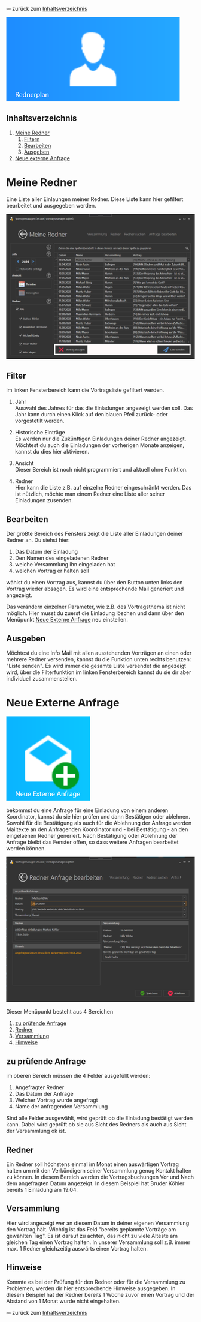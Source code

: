⇦ zurück zum [Inhaltsverzeichnis](README.md)

![Icon](./../images/menu_icon_04.png)

## Inhaltsverzeichnis
1. [Meine Redner](#meine-redner)
    1. [Filtern](#filter)
    2. [Bearbeiten](#bearbeiten)
    3. [Ausgeben](#ausgeben)
1. [Neue externe Anfrage](neue-externe-anfrage)

# Meine Redner #

Eine Liste aller Einlaungen meiner Redner. Diese Liste kann hier gefiltert bearbeitet und ausgegeben werden.

![Oberfläche](./../images/meineredner_01.png)

## Filter

im linken Fensterbereich kann die Vortragsliste gefiltert werden.

1. Jahr <BR/>
    Auswahl des Jahres für das die Einladungen angezeigt werden soll. Das Jahr kann durch einen Klick auf den blauen Pfeil zurück- oder vorgestetllt werden.

1. Historische Einträge <BR/>
    Es werden nur die Zukünftigen Einladungen deiner Redner angezeigt. Möchtest du auch die Einladungen der vorherigen Monate anzeigen, kannst du dies hier aktivieren.

1. Ansicht <BR/>
    Dieser Bereich ist noch nicht programmiert und aktuell ohne Funktion.

1. Redner <BR/>
    Hier kann die Liste z.B. auf einzelne Redner eingeschränkt werden. Das ist nützlich, möchte man einem Redner eine Liste aller seiner Einladungen zusenden.

## Bearbeiten

Der größte Bereich des Fensters zeigt die Liste aller Einladungen deiner Redner an. Du siehst hier:

1. Das Datum der Einladung
1. Den Namen des eingeladenen Redner
1. welche Versammlung ihn eingeladen hat
1. welchen Vortrag er halten soll

wählst du einen Vortrag aus, kannst du über den Button unten links den Vortrag wieder absagen. Es wird eine entsprechende Mail generiert und angezeigt.

Das verändern einzelner Parameter, wie z.B. des Vortragsthema ist nicht möglich. Hier musst du zuerst die Einladung löschen und dann über den Menüpunkt [Neue Externe Anfrage](neue-externe-anfrage) neu einstellen.

## Ausgeben

Möchtest du eine Info Mail mit allen ausstehenden Vorträgen an einen oder mehrere Redner versenden, kannst du die Funktion unten rechts benutzen: "Liste senden". Es wird immer die gesamte Liste versendet die angezeigt wird, über die Filterfunktion im linken Fensterbereich kannst du sie dir aber individuell zusammenstellen.

# Neue Externe Anfrage #

![Icon](./../images/menu_icon_05.png)

bekommst du eine Anfrage für eine Einladung von einem anderen Koordinator, kannst du sie hier prüfen und dann Bestätigen oder ablehnen. Sowohl für die Bestätigung als auch für die Ablehnung der Anfrage werden Mailtexte an den Anfragenden Koordinator und - bei Bestätigung - an den eingelaenen Redner generiert.
Nach Bestätigung oder Ablehnung der Anfrage bleibt das Fenster offen, so dass weitere Anfragen bearbeitet werden können.

![Oberfläche](./../images/meineredner_02.png)

Dieser Menüpunkt besteht aus 4 Bereichen

1. [zu prüfende Anfrage](#zu-prüfende-anfrage)
2. [Redner](#redner)
3. [Versammlung](#versammlung)
4. [Hinweise](#hinweise)

## zu prüfende Anfrage

im oberen Bereich müssen die 4 Felder ausgefüllt werden:

1. Angefragter Redner
2. Das Datum der Anfrage
3. Welcher Vortrag wurde angefragt
4. Name der anfragenden Versammlung

Sind alle Felder ausgewählt, wird geprüft ob die Einladung bestätigt werden kann. Dabei wird geprüft ob sie aus Sicht des Redners als auch aus Sicht der Versammlung ok ist.

## Redner

Ein Redner soll höchstens einmal im Monat einen auswärtigen Vortrag halten um mit den Verkündigern seiner Versammlung genug Kontakt halten zu können. In diesem Bereich werden die Vortragsbuchungen Vor und Nach dem angefragten Datum angezeigt.
In diesem Beispiel hat Bruder Köhler bereits 1 Einladung am 19.04.

## Versammlung

Hier wird angezeigt wer an diesem Datum in deiner eigenen Versammlung den Vortrag hält. Wichtig ist das Feld "bereits geplannte Vorträge am gewählten Tag". Es ist darauf zu achten, das nicht zu viele Älteste am gleichen Tag einen Vortrag halten. In unserer Versammlung soll z.B. immer max. 1 Redner gleichzeitig auswärts einen Vortrag halten.

## Hinweise

Kommte es bei der Prüfung für den Redner oder für die Versammlung zu Problemen, werden dir hier entsprechende Hinweise ausgegeben. In diesem Beispiel hat der Redner bereits 1 Woche zuvor einen Vortrag und der Abstand von 1 Monat wurde nicht eingehalten. 

⇦ zurück zum [Inhaltsverzeichnis](README.md)